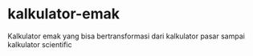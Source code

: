 # kalkulator-emak
Kalkulator emak yang bisa bertransformasi dari kalkulator pasar sampai kalkulator scientific
